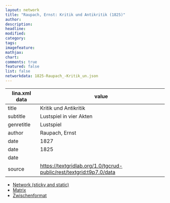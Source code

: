 ```yaml
---
layout: network
title: "Raupach, Ernst: Kritik und Antikritik (1825)"
author:
description:
headline:
modified:
category:
tags:
imagefeature: 
mathjax: 
chart: 
comments: true
featured: false
list: false
networkdata: 1825-Raupach_-Kritik_un.json
---
```

lina.xml data  | value
------------- | -------------
title|Kritik und Antikritik
subtitle|Lustspiel in vier Akten
genretitle|Lustspiel
author|Raupach, Ernst
date|1827
date|1825
date|
source|https://textgridlab.org/1.0/tgcrud-public/rest/textgrid:t9p7.0/data


* [Network (sticky and static)](/network431)
* [Matrix](/matrix431)
* [Zwischenformat](/lina431 )
